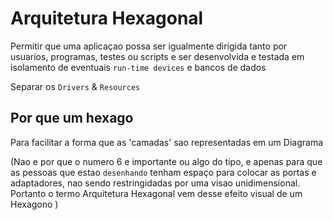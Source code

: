 # Arquitetura Hexagonal

Permitir que uma aplicaçao possa ser igualmente dirigida tanto por usuarios, programas, testes ou scripts e ser desenvolvida e testada em isolamento de eventuais `run-time devices` e bancos de dados  


Separar os `Drivers` & `Resources`

## Por que um hexago

Para facilitar a forma que as 'camadas' sao representadas em um Diagrama

(Nao e por que o numero 6 e importante ou algo do tipo, e apenas para que as pessoas que estao `desenhando` tenham espaço para colocar as portas e adaptadores, nao sendo restringidadas por uma visao unidimensional. Portanto o termo Arquitetura Hexagonal vem desse efeito visual de um Hexagono  )